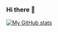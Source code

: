 ### Hi there 👋

[![My GitHub stats](https://github-readme-stats.vercel.app/api?username=TheBugYouCantFix&?count_private=true&?theme=tokyonight)](https://github.com/anuraghazra/github-readme-stats)
